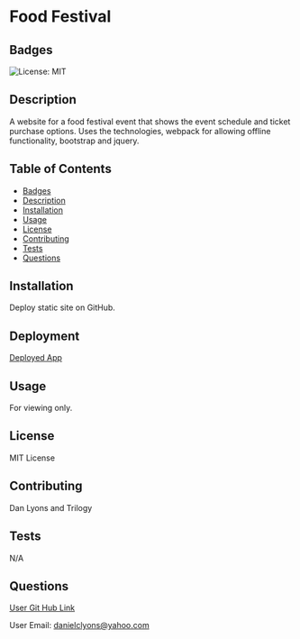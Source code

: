 # Food Festival  

## Badges

![License: MIT](https://img.shields.io/badge/License-MIT-yellow.svg)

## Description

A website for a food festival event that shows the event schedule and ticket purchase options. Uses the technologies, webpack for allowing offline functionality, bootstrap and jquery.

## Table of Contents
* [Badges](#badges)
* [Description](#description)
* [Installation](#installation)
* [Usage](#usage)
* [License](#license)
* [Contributing](#contributing)
* [Tests](#tests)
* [Questions](#questions)

## Installation

Deploy static site on GitHub.

## Deployment

[Deployed App]("https://dancl6.github.io/food-festival/")

## Usage 

For viewing only.

## License

MIT License

## Contributing

Dan Lyons and Trilogy

## Tests

N/A

## Questions

[User Git Hub Link](https://github.com/https://github.com/dancl6/food-festival/  "Git Hub Link")

User Email: danielclyons@yahoo.com
